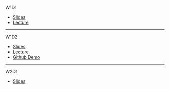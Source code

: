 W1D1
* [Slides](https://docs.google.com/presentation/d/1mWU6LHb0tyHSunWr7ujB0h9idokhi78Wx6EcmYtqp8g/edit)
* [Lecture](https://www.dropbox.com/s/v09iz8kn5rz2u3b/ptwebvic-w1d1.mov?dl=0)
---
W1D2
* [Slides](https://docs.google.com/presentation/d/1gduf2WhFFJJXfCN-gBaYZmbAgk8vpBmmA7nboUwu4qI/edit?usp=sharing)
* [Lecture](https://drive.google.com/open?id=0BxUM5SEUXAAuMEVuaEgxS2ZZOUE)
* [Github Demo](https://drive.google.com/open?id=0BxUM5SEUXAAuVHY1cm1jZzBsN0k)
---
W2D1
* [Slides](https://docs.google.com/presentation/d/1WbGzQHEzyG_QZ3VnVmXiSva0CVm360gRbjWMO0pDRGw/edit?usp=sharing)
